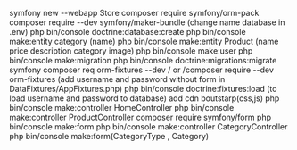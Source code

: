 symfony new --webapp Store
composer require symfony/orm-pack
composer require --dev symfony/maker-bundle
(change name database in .env)
php bin/console doctrine:database:create
php bin/console make:entity category (name)
php bin/console make:entity Product (name price description category image)
php bin/console make:user
php bin/console make:migration
php bin/console doctrine:migrations:migrate
symfony composer req orm-fixtures --dev / or /composer require --dev orm-fixtures
(add username and password without form in DataFixtures/AppFixtures.php)
php bin/console doctrine:fixtures:load (to load username and password to database)
add cdn boutstarp(css,js)
php bin/console make:controller HomeController
php bin/console make:controller ProductController
composer require symfony/form
php bin/console make:form
php bin/console make:controller CategoryController
php bin/console make:form(CategoryType , Category)